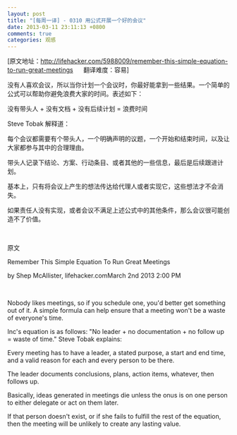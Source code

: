 ```yaml
---
layout: post
title: "[每周一译] - 0310 用公式开展一个好的会议"
date: 2013-03-11 23:11:13 +0800
comments: true
categories: 观感
---
```

<p>[原文地址：<a href="http://lifehacker.com/5988009/remember-this-simple-equation-to-run-great-meetings">http://lifehacker.com/5988009/remember-this-simple-equation-to-run-great-meetings</a> &nbsp;&nbsp;&nbsp;&nbsp;&nbsp;翻译难度：容易]</p><p>没有人喜欢会议，所以当你计划一个会议时，你最好能拿到一些结果。一个简单的公式可以帮助你避免浪费大家的时间。表述如下：</p><p>没有带头人 + 没有文档 + 没有后续计划 = 浪费时间</p><p>Steve Tobak 解释道：</p><p>每个会议都需要有个带头人，一个明确声明的议题，一个开始和结束时间，以及让大家都参与其中的合理理由。</p><p>带头人记录下结论、方案、行动条目、或者其他的一些信息，最后是后续跟进计划。</p><p>基本上，只有将会议上产生的想法传达给代理人或者实现它，这些想法才不会消失。</p><p>如果责任人没有实现，或者会议不满足上述公式中的其他条件，那么会议很可能创造不了价值。</p><p>&nbsp;</p><p>原文</p><p><span>Remember This Simple Equation To Run Great Meetings</span></p><p><span>by Shep McAllister, lifehacker.comMarch 2nd 2013 2:00 PM</span><br></p><p><span><br></span></p><p><span>Nobody likes meetings, so if you schedule one, you'd better get something out of it. A simple formula can help ensure that a meeting won't be a waste of everyone's time.</span></p><p><span>Inc's equation is as follows: "No leader + no documentation + no follow up = waste of time." Steve Tobak explains:</span><br></p><p><span>Every meeting has to have a leader, a stated purpose, a start and end time, and a valid reason for each and every person to be there. </span><br></p><p><span>The leader documents conclusions, plans, action items, whatever, then follows up.</span></p><p><span>Basically, ideas generated in meetings die unless the onus is on one person to either delegate or act on them later. </span></p><p><span>If that person doesn't exist, or if she fails to fulfill the rest of the equation, then the meeting will be unlikely to create any lasting value. </span></p><p>&nbsp;</p>
